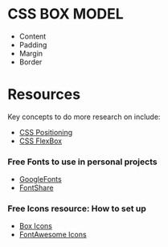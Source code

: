 # CSS BOX MODEL

-   Content
-   Padding
-   Margin
-   Border

# Resources

Key concepts to do more research on include:

-   [CSS Positioning](https://www.freecodecamp.org/news/css-positioning-position-absolute-and-relative/)
-   [CSS FlexBox](https://web.dev/learn/css/flexbox/)

### Free Fonts to use in personal projects

-   [GoogleFonts](https://fonts.google.com/)
-   [FontShare](https://www.fontshare.com/)

### Free Icons resource: How to set up

-   [Box Icons](https://boxicons.com/usage#html)
-   [FontAwesome Icons](https://www.w3schools.com/icons/fontawesome_icons_intro.asp)
